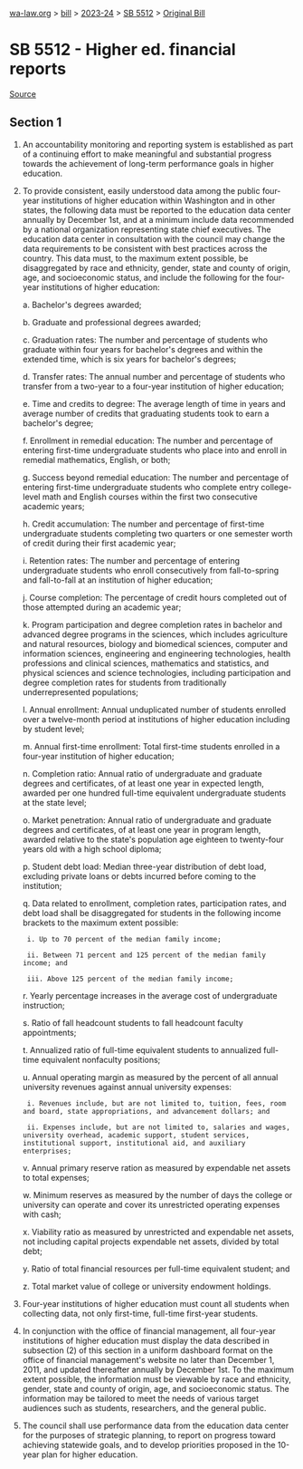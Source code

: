 [wa-law.org](/) > [bill](/bill/) > [2023-24](/bill/2023-24/) > [SB 5512](/bill/2023-24/sb/5512/) > [Original Bill](/bill/2023-24/sb/5512/1/)

# SB 5512 - Higher ed. financial reports

[Source](http://lawfilesext.leg.wa.gov/biennium/2023-24/Pdf/Bills/Senate%20Bills/5512.pdf)

## Section 1
1. An accountability monitoring and reporting system is established as part of a continuing effort to make meaningful and substantial progress towards the achievement of long-term performance goals in higher education.

2. To provide consistent, easily understood data among the public four-year institutions of higher education within Washington and in other states, the following data must be reported to the education data center annually by December 1st, and at a minimum include data recommended by a national organization representing state chief executives. The education data center in consultation with the council may change the data requirements to be consistent with best practices across the country. This data must, to the maximum extent possible, be disaggregated by race and ethnicity, gender, state and county of origin, age, and socioeconomic status, and include the following for the four-year institutions of higher education:

    a. Bachelor's degrees awarded;

    b. Graduate and professional degrees awarded;

    c. Graduation rates: The number and percentage of students who graduate within four years for bachelor's degrees and within the extended time, which is six years for bachelor's degrees;

    d. Transfer rates: The annual number and percentage of students who transfer from a two-year to a four-year institution of higher education;

    e. Time and credits to degree: The average length of time in years and average number of credits that graduating students took to earn a bachelor's degree;

    f. Enrollment in remedial education: The number and percentage of entering first-time undergraduate students who place into and enroll in remedial mathematics, English, or both;

    g. Success beyond remedial education: The number and percentage of entering first-time undergraduate students who complete entry college-level math and English courses within the first two consecutive academic years;

    h. Credit accumulation: The number and percentage of first-time undergraduate students completing two quarters or one semester worth of credit during their first academic year;

    i. Retention rates: The number and percentage of entering undergraduate students who enroll consecutively from fall-to-spring and fall-to-fall at an institution of higher education;

    j. Course completion: The percentage of credit hours completed out of those attempted during an academic year;

    k. Program participation and degree completion rates in bachelor and advanced degree programs in the sciences, which includes agriculture and natural resources, biology and biomedical sciences, computer and information sciences, engineering and engineering technologies, health professions and clinical sciences, mathematics and statistics, and physical sciences and science technologies, including participation and degree completion rates for students from traditionally underrepresented populations;

    l. Annual enrollment: Annual unduplicated number of students enrolled over a twelve-month period at institutions of higher education including by student level;

    m. Annual first-time enrollment: Total first-time students enrolled in a four-year institution of higher education;

    n. Completion ratio: Annual ratio of undergraduate and graduate degrees and certificates, of at least one year in expected length, awarded per one hundred full-time equivalent undergraduate students at the state level;

    o. Market penetration: Annual ratio of undergraduate and graduate degrees and certificates, of at least one year in program length, awarded relative to the state's population age eighteen to twenty-four years old with a high school diploma;

    p. Student debt load: Median three-year distribution of debt load, excluding private loans or debts incurred before coming to the institution;

    q. Data related to enrollment, completion rates, participation rates, and debt load shall be disaggregated for students in the following income brackets to the maximum extent possible:

        i. Up to 70 percent of the median family income;

        ii. Between 71 percent and 125 percent of the median family income; and

        iii. Above 125 percent of the median family income;

    r. Yearly percentage increases in the average cost of undergraduate instruction;

    s. Ratio of fall headcount students to fall headcount faculty appointments;

    t. Annualized ratio of full-time equivalent students to annualized full-time equivalent nonfaculty positions;

    u. Annual operating margin as measured by the percent of all annual university revenues against annual university expenses:

        i. Revenues include, but are not limited to, tuition, fees, room and board, state appropriations, and advancement dollars; and

        ii. Expenses include, but are not limited to, salaries and wages, university overhead, academic support, student services, institutional support, institutional aid, and auxiliary enterprises;

    v. Annual primary reserve ration as measured by expendable net assets to total expenses;

    w. Minimum reserves as measured by the number of days the college or university can operate and cover its unrestricted operating expenses with cash;

    x. Viability ratio as measured by unrestricted and expendable net assets, not including capital projects expendable net assets, divided by total debt;

    y. Ratio of total financial resources per full-time equivalent student; and

    z. Total market value of college or university endowment holdings.

3. Four-year institutions of higher education must count all students when collecting data, not only first-time, full-time first-year students.

4. In conjunction with the office of financial management, all four-year institutions of higher education must display the data described in subsection (2) of this section in a uniform dashboard format on the office of financial management's website no later than December 1, 2011, and updated thereafter annually by December 1st. To the maximum extent possible, the information must be viewable by race and ethnicity, gender, state and county of origin, age, and socioeconomic status. The information may be tailored to meet the needs of various target audiences such as students, researchers, and the general public.

5. The council shall use performance data from the education data center for the purposes of strategic planning, to report on progress toward achieving statewide goals, and to develop priorities proposed in the 10-year plan for higher education.
